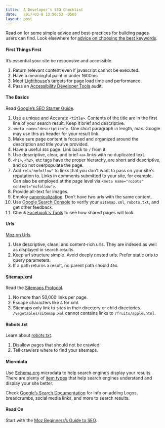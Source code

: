```yaml
---
title:  A Developer’s SEO Checklist
date:   2017-03-8 13:56:53 -0500
layout: post
---
```


Read on for some simple advice and best-practices for building pages users can
find. Look elsewhere for [advice on choosing the best
keywords](https://moz.com/beginners-guide-to-seo/keyword-research).

#### First Things First

It’s essential your site be responsive and accessible.

1.  Return relevant content even if javascript cannot be executed.
1.  Have a meaningful paint in under 1600ms.
1.  Meet
[Lighthouse](https://chrome.google.com/webstore/detail/lighthouse/blipmdconlkpinefehnmjammfjpmpbjk?hl=en)’s
targets for page load time and performance.
1.  Pass an [Accessibility Developer
Tools](https://chrome.google.com/webstore/detail/accessibility-developer-t/fpkknkljclfencbdbgkenhalefipecmb?hl=en)
audit.

#### The Basics

Read [Google’s SEO Starter
Guide](https://static.googleusercontent.com/media/www.google.com/en//webmasters/docs/search-engine-optimization-starter-guide.pdf).

1.  Use a unique and Accurate `<title>`. Contents of the title are in the first line of your
search result. Keep it brief and descriptive.
1. `<meta name="description">`. One short paragraph in length, max. Google may use this as header for your
result link.
1.  Make sure page content is focused and organized around the description and title
you’ve provided.
1.  Have a useful `404` page. Link back to `/` from it.
1.  Use descriptive, clear, and brief `<a>` links with no duplicated text.
1.  `<h1>`, `<h2>`, etc tags have the proper hierarchy, are short and descriptive, and do not
overpopulate the page.
1.  Add `rel="nofollow"` to links that you don't want to pass on your site's reputation to. Links in
comments submitted to your site, for example. Can also be employed at the page
level via `<meta name="robots" content="nofollow">`.
1.  Provide alt-text for images.
1.  Employ [canonicalization](https://moz.com/learn/seo/canonicalization). Don’t
have two urls with the same content.
1.  Use [Google Search Console](https://www.google.com/webmasters/tools/home?hl=en)
to verify your `sitemap.xml`, `robots.txt`, and get other feedback.
1.  Check [Facebook's Tools](https://developers.facebook.com/tools/debug/sharing/) to see how shared pages will look.

#### Urls

[Moz on Urls](https://moz.com/learn/seo/url).

1.  Use descriptive, clean, and content-rich urls. They are indexed as well as
displayed in search results.
1.  Keep url structure simple. Avoid deeply nested urls. Prefer static urls to query
parameters.
1.  If a path returns a result, no parent path should `404`.

#### Sitemap.xml

Read the [Sitemaps Protocol](https://www.sitemaps.org/protocol.html).

1.  No more than 50,000 links per page.
1.  Escape characters like `&` for xml.
1.  Sitemaps only link to sites in their directory or child directories. `/vegetables/sitemap.xml` cannot
contains links to `/fruits/apple.html`.

#### Robots.txt

Learn about [robots.txt](http://www.robotstxt.org/).

1.  Disallow pages that should not be crawled.
1.  Tell crawlers where to find your sitemaps.

#### Microdata

Use [Schema.org](https://schema.org/docs/gs.html) microdata to help search
engine’s display your results. There are plenty of [item
types](http://schema.org/docs/full.html) that help search engines understand and
display your site better.

Check [Google’s Search
Documentation](https://developers.google.com/search/docs/) for info on adding
Logos, breadcrumbs, social media links, and more to search results.

#### Read On

Start with the [Moz Beginners’s Guide to
SEO](https://moz.com/beginners-guide-to-seo).
